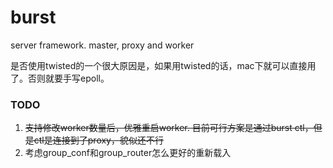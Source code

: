 # burst
server framework. master, proxy and worker 


是否使用twisted的一个很大原因是，如果用twisted的话，mac下就可以直接用了。否则就要手写epoll。


### TODO

1. <del>支持修改worker数量后，优雅重启worker. 目前可行方案是通过burst ctl，但是ctl是连接到了proxy，貌似还不行</del>
2. 考虑group_conf和group_router怎么更好的重新载入
